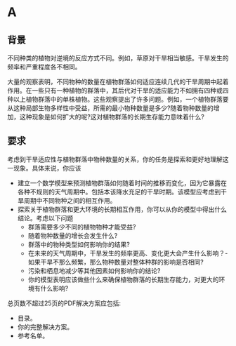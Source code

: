 # A

## 背景

不同种类的植物对逆境的反应方式不同。例如，草原对干旱相当敏感。干旱发生的频率和严重程度各不相同。

大量的观察表明，不同物种的数量在植物群落如何适应连续几代的干旱周期中起着作用。在一些只有一种植物的群落中，其后代对干旱的适应能力不如拥有四种或四种以上植物群落中的单株植物。这些观察提出了许多问题。例如，一个植物群落要从这种局部生物多样性中受益，所需的最小物种数量是多少?随着物种数量的增加，这种现象是如何扩大的呢?这对植物群落的长期生存能力意味着什么?

## 要求

考虑到干旱适应性与植物群落中物种数量的关系，你的任务是探索和更好地理解这一现象。具体来说，你应该

- 建立一个数学模型来预测植物群落如何随着时间的推移而变化，因为它暴露在各种不规则的天气周期中。包括本该降水充足的干旱时期。该模型应考虑到干旱周期中不同物种之间的相互作用。
- 探索关于植物群落和更大环境的长期相互作用，你可以从你的模型中得出什么结论。考虑以下问题
  - 群落需要多少不同的植物物种才能受益?
  - 随着物种数量的增长会发生什么?
  - 群落中的物种类型如何影响你的结果?
  - 在未来的天气周期中，干旱发生的频率更高、变化更大会产生什么影响？- 如果干旱不那么频繁，那么物种数量对整体种群的影响是否相同?
  - 污染和栖息地减少等其他因素如何影响你的结论?
  - 你的模型表明应该做些什么来确保植物群落的长期生存能力，对更大的环境有什么影响?

总页数不超过25页的PDF解决方案应包括:

- 目录。
- 你的完整解决方案。
- 参考名单。
